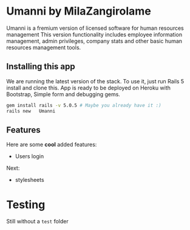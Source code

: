 # Umanni by MilaZangirolame

Umanni is a fremium version of licensed software for human resources management This version functionality includes employee information management, admin privileges, company stats and other basic human resources management tools.

## Installing this app

We are running the latest version of the stack. To use it, just run Rails 5 install and clone this. App is ready to be deployed on Heroku with Bootstrap, Simple form and debugging gems.

```bash
gem install rails -v 5.0.5 # Maybe you already have it :)
rails new   Umanni
```

## Features

Here are some **cool** added features:

- Users login

Next:
- stylesheets


# Testing

Still without a `test` folder
